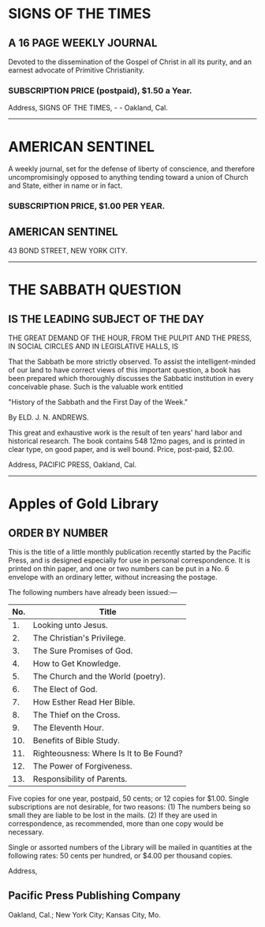 # SIGNS OF THE TIMES
## A 16 PAGE WEEKLY JOURNAL

Devoted to the dissemination of the Gospel of Christ in all its purity, and an earnest advocate of Primitive Christianity.

### SUBSCRIPTION PRICE (postpaid), $1.50 a Year.

Address, SIGNS OF THE TIMES, - - Oakland, Cal.

---

# AMERICAN SENTINEL

A weekly journal, set for the defense of liberty of conscience, and therefore uncompromisingly opposed to anything tending toward a union of Church and State, either in name or in fact.

### SUBSCRIPTION PRICE, $1.00 PER YEAR.

## AMERICAN SENTINEL
43 BOND STREET, NEW YORK CITY.

---

# THE SABBATH QUESTION
## IS THE LEADING SUBJECT OF THE DAY

THE GREAT DEMAND OF THE HOUR, FROM THE PULPIT AND THE PRESS, IN SOCIAL CIRCLES AND IN LEGISLATIVE HALLS, IS

That the Sabbath be more strictly observed. To assist the intelligent-minded of our land to have correct views of this important question, a book has been prepared which thoroughly discusses the Sabbatic institution in every conceivable phase. Such is the valuable work entitled

"History of the Sabbath and the First Day of the Week."

By ELD. J. N. ANDREWS.

This great and exhaustive work is the result of ten years' hard labor and historical research. The book contains 548 12mo pages, and is printed in clear type, on good paper, and is well bound. Price, post-paid, $2.00.

Address, PACIFIC PRESS, Oakland, Cal.

---

# Apples of Gold Library
## ORDER BY NUMBER

This is the title of a little monthly publication recently started by the Pacific Press, and is designed especially for use in personal correspondence. It is printed on thin paper, and one or two numbers can be put in a No. 6 envelope with an ordinary letter, without increasing the postage.

The following numbers have already been issued:—

| No. | Title |
|-----|-------|
| 1. | Looking unto Jesus. |
| 2. | The Christian's Privilege. |
| 3. | The Sure Promises of God. |
| 4. | How to Get Knowledge. |
| 5. | The Church and the World (poetry). |
| 6. | The Elect of God. |
| 7. | How Esther Read Her Bible. |
| 8. | The Thief on the Cross. |
| 9. | The Eleventh Hour. |
| 10. | Benefits of Bible Study. |
| 11. | Righteousness: Where Is It to Be Found? |
| 12. | The Power of Forgiveness. |
| 13. | Responsibility of Parents. |

Five copies for one year, postpaid, 50 cents; or 12 copies for $1.00. Single subscriptions are not desirable, for two reasons: (1) The numbers being so small they are liable to be lost in the mails. (2) If they are used in correspondence, as recommended, more than one copy would be necessary.

Single or assorted numbers of the Library will be mailed in quantities at the following rates: 50 cents per hundred, or $4.00 per thousand copies.

Address,

## Pacific Press Publishing Company
Oakland, Cal.; New York City; Kansas City, Mo.